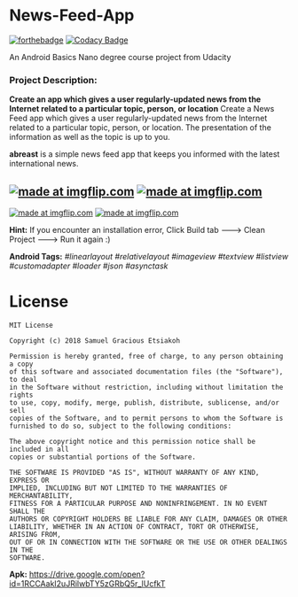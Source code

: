 # News-Feed-App
[![forthebadge](https://forthebadge.com/images/badges/built-for-android.svg)](https://forthebadge.com)
[![Codacy Badge](https://api.codacy.com/project/badge/Grade/b3ff4806fb3443b687ec694fb13608e5)](https://www.codacy.com/app/alistairholmes95/devjournal?utm_source=alistair_holmes@bitbucket.org&amp;utm_medium=referral&amp;utm_content=alistair_holmes/devjournal&amp;utm_campaign=Badge_Grade)

An Android Basics Nano degree course project from Udacity
### Project Description: 
**Create an app which gives a user regularly-updated news from the Internet related to a particular topic, person, or location**
Create a News Feed app which gives a user regularly-updated news from the Internet related to a particular topic, person, or location. The presentation of the information as well as the topic is up to you.

**abreast** is a simple news feed app that keeps you informed with the latest international news.

<a href="https://imgflip.com/gif/2mh3n2"><img src="https://i.imgflip.com/2mh3n2.gif" title="made at imgflip.com"/></a>
<a href="https://imgflip.com/gif/2mh3zz"><img src="https://i.imgflip.com/2mh3zz.gif" title="made at imgflip.com"/></a>
----------------------------------------------------------------------------------------------------------------------
<a href="https://imgflip.com/gif/2mh59z"><img src="https://i.imgflip.com/2mh59z.gif" title="made at imgflip.com"/></a>
<a href="https://imgflip.com/gif/2mh6l6"><img src="https://i.imgflip.com/2mh6l6.gif" title="made at imgflip.com"/></a>

**Hint:** If you encounter an installation error, Click Build tab ---> Clean Project ---> Run it again :)

**Android Tags:** *#linearlayout* *#relativelayout* *#imageview* *#textview* *#listview* *#customadapter* *#loader* *#json* *#asynctask*

# License

	MIT License

	Copyright (c) 2018 Samuel Gracious Etsiakoh

	Permission is hereby granted, free of charge, to any person obtaining a copy
	of this software and associated documentation files (the "Software"), to deal
	in the Software without restriction, including without limitation the rights
	to use, copy, modify, merge, publish, distribute, sublicense, and/or sell
	copies of the Software, and to permit persons to whom the Software is
	furnished to do so, subject to the following conditions:

	The above copyright notice and this permission notice shall be included in all
	copies or substantial portions of the Software.

	THE SOFTWARE IS PROVIDED "AS IS", WITHOUT WARRANTY OF ANY KIND, EXPRESS OR
	IMPLIED, INCLUDING BUT NOT LIMITED TO THE WARRANTIES OF MERCHANTABILITY,
	FITNESS FOR A PARTICULAR PURPOSE AND NONINFRINGEMENT. IN NO EVENT SHALL THE
	AUTHORS OR COPYRIGHT HOLDERS BE LIABLE FOR ANY CLAIM, DAMAGES OR OTHER
	LIABILITY, WHETHER IN AN ACTION OF CONTRACT, TORT OR OTHERWISE, ARISING FROM,
	OUT OF OR IN CONNECTION WITH THE SOFTWARE OR THE USE OR OTHER DEALINGS IN THE
	SOFTWARE.

**Apk:** https://drive.google.com/open?id=1RCCAakI2uJRilwbTY5zGRbQ5r_lUcfkT
